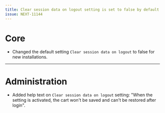 ```yaml
---
title: Clear session data on logout setting is set to false by default for new installations
issue: NEXT-11144
---
```

# Core
*  Changed the default setting `Clear session data on logout` to false for new installations.
___
# Administration
*  Added help text on `Clear session data on logout` setting: "When the setting is activated, the cart won't be saved and can't be restored after login".
